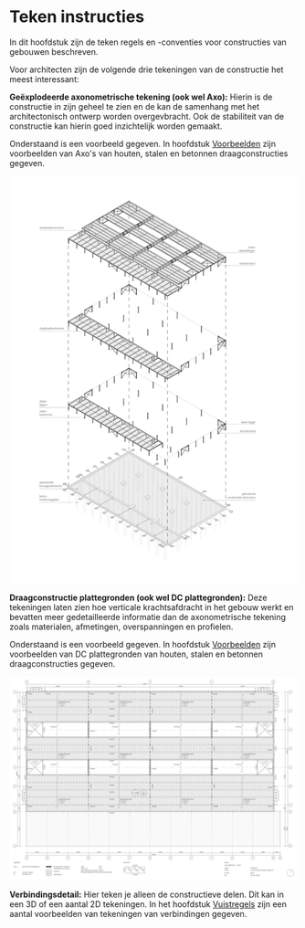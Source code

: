 # Teken instructies

In dit hoofdstuk zijn de teken regels en -conventies voor constructies van gebouwen beschreven.

Voor architecten zijn de volgende drie tekeningen van de constructie het meest interessant:

**Geëxplodeerde axonometrische tekening (ook wel Axo):** Hierin is de constructie in zijn geheel te zien en de kan de samenhang met het architectonisch ontwerp worden overgevbracht. Ook de stabiliteit van de constructie kan hierin goed inzichtelijk worden gemaakt.

Onderstaand is een voorbeeld gegeven. In hoofdstuk [Voorbeelden](../voorbeelden/staal/staal_intro.md) zijn voorbeelden van Axo's van houten, stalen en betonnen draagconstructies gegeven.

![Axo Staal](Images/AXO_Staal_01.jpg)

**Draagconstructie plattegronden (ook wel DC plattegronden):** Deze tekeningen laten zien hoe verticale krachtsafdracht in het gebouw werkt en bevatten meer gedetailleerde informatie dan de axonometrische tekening zoals materialen, afmetingen, overspanningen en profielen.

Onderstaand is een voorbeeld gegeven. In hoofdstuk [Voorbeelden](../voorbeelden/staal/staal_intro.md) zijn voorbeelden van DC plattegronden van houten, stalen en betonnen draagconstructies gegeven.

![DC Plattegronden](Images/staal6.png)

**Verbindingsdetail:** Hier teken je alleen de constructieve delen. Dit kan in een 3D of een aantal 2D tekeningen. In het hoofdstuk [Vuistregels](../ontwerp/ontwerp_intro.md) zijn een aantal voorbeelden van tekeningen van verbindingen gegeven.

